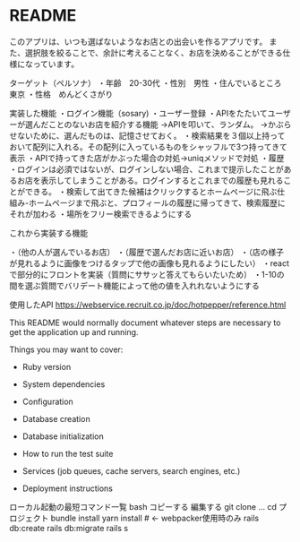 # README

このアプリは、いつも選ばないようなお店との出会いを作るアプリです。
また、選択肢を絞ることで、余計に考えることなく、お店を決めることができる仕様になっています。

ターゲット（ペルソナ）
・年齢　20-30代
・性別　男性
・住んでいるところ　東京
・性格　めんどくさがり

実装した機能
・ログイン機能（sosary)
・ユーザー登録
・APIをたたいてユーザーが選んだことのないお店を紹介する機能
→APIを叩いて、ランダム。
→かぶらせないために、選んだものは、記憶させておく。
・検索結果を３個以上持っておいて配列に入れる。その配列に入っているものをシャッフルで3つ持ってきて表示
・APIで持ってきた店がかぶった場合の対処→uniqメソッドで対処
・履歴
・ログインは必須ではないが、ログインしない場合、これまで提示したことがあるお店を表示してしまうことがある。ログインするとこれまでの履歴も見れることができる。
・検索して出てきた候補はクリックするとホームページに飛ぶ仕組み-ホームページまで飛ぶと、プロフィールの履歴に帰ってきて、検索履歴にそれが加わる
・場所をフリー検索できるようにする

これから実装する機能

・（他の人が選んでいるお店）
・（履歴で選んだお店に近いお店）
・（店の様子が見れるように画像をつけるタップで他の画像も見れるようにしたい）
・reactで部分的にフロントを実装（質問にササッと答えてもらいたいため）
・1-10の間を選ぶ質問でバリデート機能によって他の値を入れれないようにする

使用したAPI
https://webservice.recruit.co.jp/doc/hotpepper/reference.html





This README would normally document whatever steps are necessary to get the
application up and running.

Things you may want to cover:

* Ruby version

* System dependencies

* Configuration

* Database creation

* Database initialization

* How to run the test suite

* Services (job queues, cache servers, search engines, etc.)

* Deployment instructions

ローカル起動の最短コマンド一覧
bash
コピーする
編集する
git clone ...
cd プロジェクト
bundle install
yarn install          # ← webpacker使用時のみ
rails db:create
rails db:migrate
rails s


